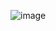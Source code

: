 ![image](https://github.com/Ataf10/13220803121/assets/122625518/14794da2-af27-4ba5-80e6-29e2b35ddfda)
